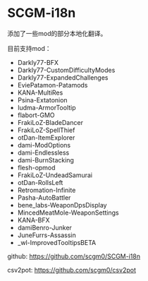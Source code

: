 # SCGM-i18n
添加了一些mod的部分本地化翻译。

目前支持mod：

- Darkly77-BFX
- Darkly77-CustomDifficultyModes
- Darkly77-ExpandedChallenges
- EviePatamon-Patamods
- KANA-MultiRes
- Psina-Extatonion
- ludma-ArmorTooltip
- flabort-GMO
- FrakiLoZ-BladeDancer
- FrakiLoZ-SpellThief
- otDan-ItemExplorer
- dami-ModOptions
- dami-Endlessless
- dami-BurnStacking
- flesh-opmod
- FrakiLoZ-UndeadSamurai
- otDan-RollsLeft
- Retromation-Infinite
- Pasha-AutoBattler
- bene_labs-WeaponDpsDisplay
- MincedMeatMole-WeaponSettings
- KANA-BFX
- damiBenro-Junker
- JuneFurrs-Assassin
- _wl-ImprovedTooltipsBETA

github: https://github.com/scgm0/SCGM-i18n

csv2pot: https://github.com/scgm0/csv2pot
